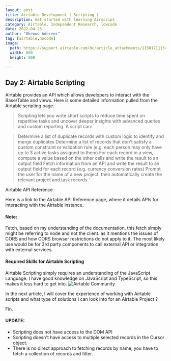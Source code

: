 ```yaml
---
layout: post
title: Airtable Development ( Scripting )
description: Get started with learning Airscript
category: Airtable, Independent Research, lowcode
date: 2022-04-25
author: "Okeowo Aderemi"
tag: [airtable,nocode]
image:
  path: https://support.airtable.com/hc/article_attachments/115017111548/Screen_Shot_2017-07-11_at_1.14.21_PM.png
  width: 800
  height: 500

---
```



## Day 2: Airtable Scripting

Airtable provides an API which allows developers to interact with the Base/Table and views. Here is some detailed information pulled from the Airtable scripting page.

> Scripting lets you write short scripts to reduce time spent on repetitive tasks and uncover deeper insights with advanced queries and custom reporting. A script can:

> Determine a list of duplicate records with custom logic to identify and merge duplicates
Determine a list of records that don't satisfy a custom constraint or validation rule (e.g. each person may only have up to 3 active tasks assigned to them)
For each record in a view, compute a value based on the other cells and write the result to an output field
Fetch information from an API and write the result to an output field for each record (e.g. currency conversion rates)
Prompt the user for the name of a new project, then automatically create the relevant project and task records
`

Airtable API Reference

Here is a link to the Airtable API Reference page, where it details APIs for interacting with the Airtable instance.



#### Note:

Fetch, based on my understanding of the documentation, this fetch simply might be referring to node and not the client. as it mentions the issues of CORS and how CORS browser restrictions do not apply to it. The most likely use would be for 3rd party components to call external API or integration with external services.


#### Required Skills for Airtable Scripting

Airtable Scripting simply requires an understanding of the JavaScript Language. I have good knowledge on JavaScript and TypeScript, so this makes it less hard to get into.
![Airtable Community](airtable/Base-Airtable-Scripting.png)

In the next article, I will cover the experience of working with Airtable scripts and what type of solutions I can look into for an Airtable Project ?

Fin.

#### UPDATE:
* Scripting does not have access to the DOM API
* Scripting doesn't have access to multiple selected records in the Cursor object.
* There is no direct approach to fetching records by name, you have to fetch a collection of records and filter.










